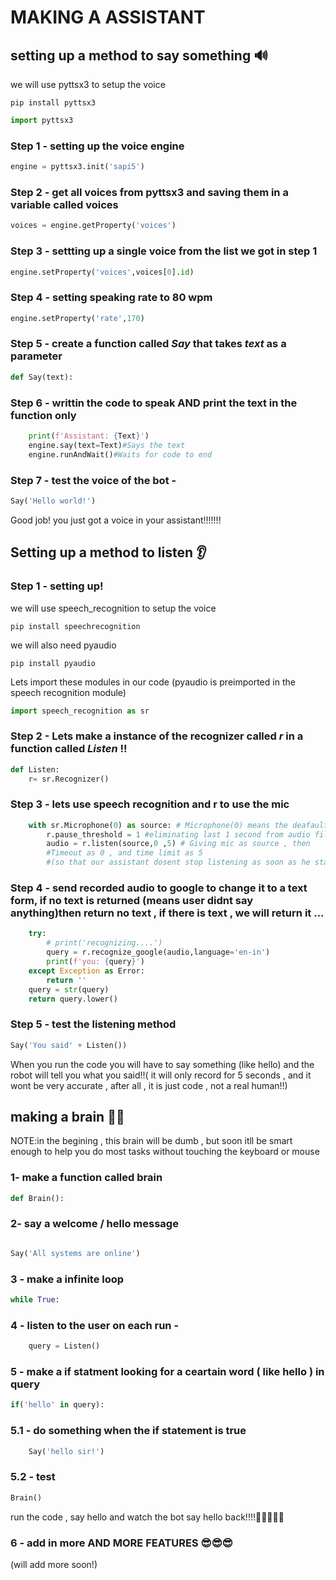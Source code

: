 # MAKING A ASSISTANT


## setting up a method to say something 🔊

we will use pyttsx3 to setup the voice

```shell
pip install pyttsx3
```

```python
import pyttsx3
```

### Step 1 - setting up the voice engine

```python
engine = pyttsx3.init('sapi5') 
```

### Step 2 - get all voices from pyttsx3 and saving them in a variable called voices

```python
voices = engine.getProperty('voices') 

```

### Step 3 - settting up a single voice from the list we got in step 1

```python
engine.setProperty('voices',voices[0].id)
```

### Step 4 - setting speaking rate to 80 wpm

```python
engine.setProperty('rate',170)
```

### Step 5 - create a function called *Say* that takes *text* as a parameter

```python
def Say(text):
```

### Step 6 - writtin the code to speak AND print the text in the function only

```python
    print(f'Assistant: {Text}')
    engine.say(text=Text)#Says the text
    engine.runAndWait()#Waits for code to end
```

### Step 7 - test the voice of the bot -

```python
Say('Hello world!')
```

Good job! you just got a voice in your assistant!!!!!!!

## Setting up a method to listen 👂

### Step 1 - setting up!

we will use speech_recognition to setup the voice

```shell
pip install speechrecognition
```

we will also need pyaudio

```shell
pip install pyaudio
```

Lets import these modules in our code (pyaudio is preimported in the speech recognition module)

```python
import speech_recognition as sr
```

### Step 2 - Lets make a instance of the recognizer called _r_  in a function called _Listen_ !!

```python
def Listen:
	r= sr.Recognizer()
```

### Step 3 - lets use speech recognition and r to use the mic

```python
    with sr.Microphone(0) as source: # Microphone(0) means the deafault mic
        r.pause_threshold = 1 #eliminating last 1 second from audio file recorded
        audio = r.listen(source,0 ,5) # Giving mic as source , then 
        #Timeout as 0 , and time limit as 5
        #(so that our assistant dosent stop listening as soon as he starts to listen....)
```

### Step 4 - send recorded audio to google to change it to a text form, if no text is returned (means user didnt say anything)then return no text , if there is text , we will return it ...

```python
    try:
        # print('recognizing....')
        query = r.recognize_google(audio,language='en-in')
        print(f'you: {query}')
    except Exception as Error:
        return ''
    query = str(query)
    return query.lower()
```

### Step 5 - test the listening method

```python
Say('You said' + Listen())
```

When you run the code you will have to say something (like hello) and the robot will tell you what you said!!( it will only record for 5 seconds , and it wont be very accurate , after all , it is just code , not a real human!!)

## making a brain 🤯🧠

NOTE:in the begining , this brain will be dumb , but soon itll be smart enough to help you do most tasks without touching the keyboard or mouse

### 1- make a function called brain

```python
def Brain():
```

### 2- say a welcome / hello message

```python

Say('All systems are online')
```

### 3 - make a infinite loop

```python
while True:
```

### 4 - listen to the user on each run -

```python
	query = Listen()
```

### 5 - make a if statment looking for a ceartain word ( like hello ) in query

```python
if('hello' in query):

```

### 5.1 - do something when the if statement is true

```python
	Say('hello sir!')
```

### 5.2 - test 

```python
Brain()
```

run the code , say hello and watch the bot say hello back!!!!🤯🤯🤯🤯🤯 

### 6 - add in more AND MORE FEATURES 😎😎😎

(will add more soon!)
